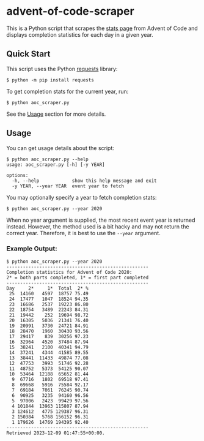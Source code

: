 # advent-of-code-scraper

This is a Python script that scrapes the [stats page](https://adventofcode.com/2023/stats) from Advent of Code and displays completion statistics for each day in a given year.

## Quick Start

This script uses the Python [requests](https://pypi.org/project/requests/) library:

```
$ python -m pip install requests
```

To get completion stats for the current year, run:

```
$ python aoc_scraper.py
```

See the [Usage](#usage) section for more details.

## Usage

You can get usage details about the script:

```
$ python aoc_scraper.py --help
usage: aoc_scraper.py [-h] [-y YEAR]

options:
  -h, --help            show this help message and exit
  -y YEAR, --year YEAR  event year to fetch
```

You may optionally specify a year to fetch completion stats:

```
$ python aoc_scraper.py --year 2020
```

When no year argument is supplied, the most recent event year is returned instead. However, the method used is a bit hacky and may not return the correct year. Therefore, it is best to use the `--year` argument.

### Example Output:

```
$ python aoc_scraper.py --year 2020
----------------------------------------------------
Completion statistics for Advent of Code 2020:
2* = both parts completed, 1* = first part completed
----------------------------------------------------
Day     2*     1*  Total  2* %
 25  14160   4597  18757 75.49
 24  17477   1047  18524 94.35
 23  16686   2537  19223 86.80
 22  18754   3489  22243 84.31
 21  19442    252  19694 98.72
 20  16305   5036  21341 76.40
 19  20991   3730  24721 84.91
 18  28470   1960  30430 93.56
 17  29417    839  30256 97.23
 16  32964   4520  37484 87.94
 15  38241   2100  40341 94.79
 14  37241   4344  41585 89.55
 13  38441  11433  49874 77.08
 12  47753   3993  51746 92.28
 11  48752   5373  54125 90.07
 10  53464  12188  65652 81.44
  9  67716   1802  69518 97.41
  8  69668   5916  75584 92.17
  7  69184   7061  76245 90.74
  6  90925   3235  94160 96.56
  5  97006   2423  99429 97.56
  4 101844  13963 115807 87.94
  3 124612   4775 129387 96.31
  2 150384   5768 156152 96.31
  1 179626  14769 194395 92.40
----------------------------------------------------
Retrieved 2023-12-09 01:47:55+00:00.
```

